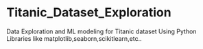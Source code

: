 # Titanic_Dataset_Exploration
Data Exploration and ML modeling for Titanic dataset 
Using Python Libraries like matplotlib,seaborn,scikitlearn,etc..
